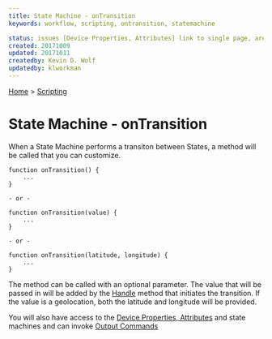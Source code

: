 ```yaml
---
title: State Machine - onTransition 
keywords: workflow, scripting, ontransition, statemachine

status: issues [Device Properties, Attributes] link to single page, are they 2 separate links or 1? 
created: 20171009
updated: 20171011
createdby: Kevin D. Wolf
updatedby: klworkman
---
```

[Home](../Index.md) > [Scripting](Index.md)

# State Machine - onTransition

When a State Machine performs a transiton between States, a method will be called that you can customize.

```
function onTransition() {
    ...
}

- or -

function onTransition(value) {
    ...
}

- or -

function onTransition(latitude, longitude) {
    ...
}
```

The method can be called with an optional parameter.  The value that will be passed in will be added by the [Handle](StateMachineSendEvent.md) method that initiates 
the transition.  If the value is a geolocation, both the latitude and longitude will be provided.

You will also have access to the [Device Properties, Attributes](DeviceScriptingModel.md) and state machines and can invoke [Output Commands](https://github.com/LagoVista/docs/blob/master/Scripting/OutputCommandCreate.md) 
